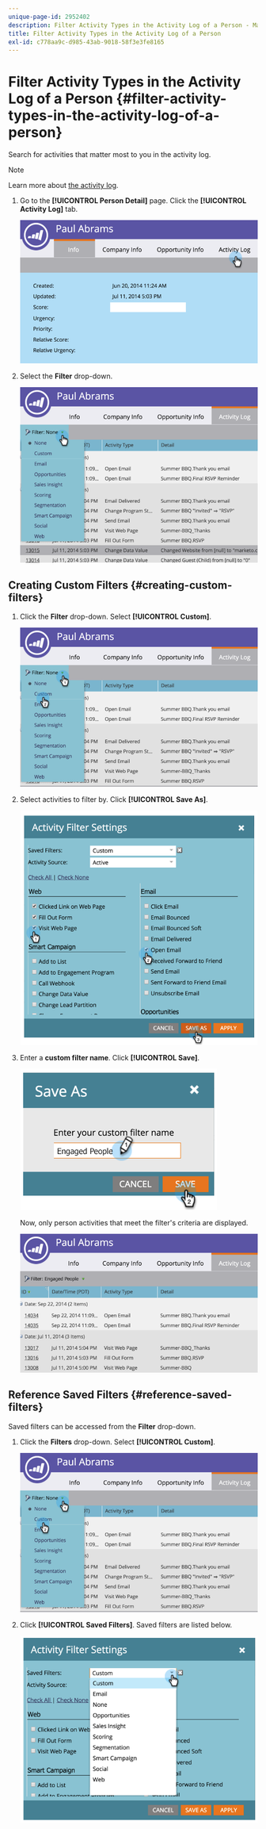 ```yaml
---
unique-page-id: 2952402
description: Filter Activity Types in the Activity Log of a Person - Marketo Docs - Product Documentation
title: Filter Activity Types in the Activity Log of a Person
exl-id: c778aa9c-d985-43ab-9018-58f3e3fe8165
---
```

# Filter Activity Types in the Activity Log of a Person {#filter-activity-types-in-the-activity-log-of-a-person}

Search for activities that matter most to you in the activity log.

>[!NOTE]
>
>Learn more about [the activity log](/help/marketo/product-docs/core-marketo-concepts/smart-lists-and-static-lists/managing-people-in-smart-lists/locate-the-activity-log-for-a-person.md).

1. Go to the **[!UICONTROL Person Detail]** page. Click the **[!UICONTROL Activity Log]** tab.

   ![](assets/one.png)

1. Select the **Filter** drop-down.

   ![](assets/two-3.png)

## Creating Custom Filters {#creating-custom-filters}

1. Click the **Filter** drop-down. Select **[!UICONTROL Custom]**.

   ![](assets/three-3.png)

1. Select activities to filter by. Click **[!UICONTROL Save As]**.

   ![](assets/image2015-4-27-22-3a55-3a43.png)

1. Enter a **custom filter name**. Click **[!UICONTROL Save]**.

   ![](assets/five-1.png)

   Now, only person activities that meet the filter's criteria are displayed.

   ![](assets/six-1.png)

## Reference Saved Filters {#reference-saved-filters}

Saved filters can be accessed from the **Filter** drop-down.

1. Click the **Filters** drop-down. Select **[!UICONTROL Custom]**.

   ![](assets/seven-1.png)

1. Click **[!UICONTROL Saved Filters]**. Saved filters are listed below.

   ![](assets/eight.png)
